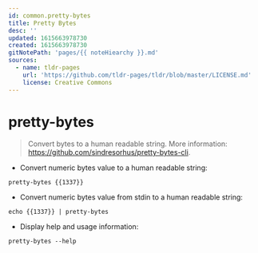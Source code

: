 ```yaml
---
id: common.pretty-bytes
title: Pretty Bytes
desc: ''
updated: 1615663978730
created: 1615663978730
gitNotePath: 'pages/{{ noteHiearchy }}.md'
sources:
  - name: tldr-pages
    url: 'https://github.com/tldr-pages/tldr/blob/master/LICENSE.md'
    license: Creative Commons
---
```

# pretty-bytes

> Convert bytes to a human readable string.
> More information: <https://github.com/sindresorhus/pretty-bytes-cli>.

- Convert numeric bytes value to a human readable string:

`pretty-bytes {{1337}}`

- Convert numeric bytes value from stdin to a human readable string:

`echo {{1337}} | pretty-bytes`

- Display help and usage information:

`pretty-bytes --help`


